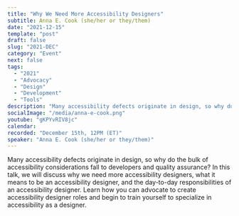 ```yaml
---
title: "Why We Need More Accessibility Designers"
subtitle: Anna E. Cook (she/her or they/them)
date: "2021-12-15"
template: "post"
draft: false
slug: "2021-DEC"
category: "Event"
next: false
tags:
  - "2021"
  - "Advocacy"
  - "Design"
  - "Development"
  - "Tools"
description: "Many accessibility defects originate in design, so why do the bulk of accessibility considerations fall to developers and quality assurance? In this talk, we will discuss why we need more accessibility designers, what it means to be an accessibility designer, and the day-to-day responsibilities of an accessibility designer. Learn how you can advocate to create accessibility designer roles and begin to train yourself to specialize in accessibility as a designer."
socialImage: "/media/anna-e-cook.png"
youtube: "gKPYvRIV8jc"
calendar:
recorded: "December 15th, 12PM (ET)"
speaker: "Anna E. Cook (she/her or they/them)"
---
```

Many accessibility defects originate in design, so why do the bulk of accessibility considerations fall to developers and quality assurance? In this talk, we will discuss why we need more accessibility designers, what it means to be an accessibility designer, and the day-to-day responsibilities of an accessibility designer. Learn how you can advocate to create accessibility designer roles and begin to train yourself to specialize in accessibility as a designer.

